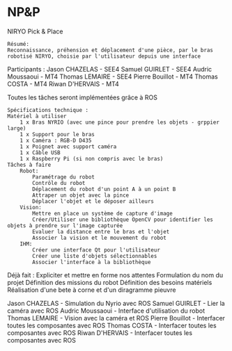 # NP&P
NIRYO Pick & Place

    Résumé:
    Reconnaissance, préhension et déplacement d'une pièce, par le bras robotisé NIRYO, choisie par l'utilisateur depuis une interface

Participants : 
Jason CHAZELAS - SEE4
Samuel GUIRLET - SEE4
Audric Moussaoui - MT4
Thomas LEMAIRE - SEE4
Pierre Bouillot - MT4
Thomas COSTA - MT4
Riwan D'HERVAIS - MT4

Toutes les tâches seront implémentées grâce à ROS

    Spécifications technique :
    Matériel à utiliser 
        1 x Bras NYRIO (avec une pince pour prendre les objets - grppier large)
        1 x Support pour le bras
        1 x Caméra : RGB-D D435
        1 x Poignet avec support caméra
        1 x Câble USB
        1 x Raspberry Pi (si non compris avec le bras)
    Tâches à faire
        Robot:
            Paramétrage du robot
            Contrôle du robot
            Déplacement du robot d'un point A à un point B
            Attraper un objet avec la pince
            Déplacer l'objet et le déposer ailleurs
        Vision:
            Mettre en place un système de capture d'image
            Créer/Utiliser une bibliothèque OpenCV pour identifier les objets à prendre sur l'image capturée
            Evaluer la distance entre le bras et l'objet
            Associer la vision et le mouvement du robot
        IHM:
            Créer une interface Qt pour l'utilisateur
            Créer une liste d'objets sélectionnables
            Associer l'interface à la bibliothèque
        

Déjà fait : 
        Expliciter et mettre en forme nos attentes
        Formulation du nom du projet
        Définition des missions du robot
        Définition des besoins matériels
        Réalisation d'une bete à corne et d'un diragramme pieuvre 


Jason CHAZELAS - Simulation du Nyrio avec ROS 
Samuel GUIRLET - Lier la caméra avec ROS
Audric Moussaoui - Interface d'utilisation du robot
Thomas LEMAIRE - Vision avec la caméra et ROS
Pierre Bouillot - Interfacer toutes les composantes avec ROS
Thomas COSTA - Interfacer toutes les composantes avec ROS
Riwan D'HERVAIS - Interfacer toutes les composantes avec ROS

